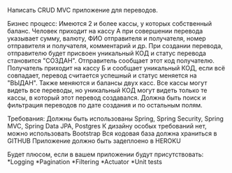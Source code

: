 Написать CRUD MVC приложение для переводов.

Бизнес процесс:
Имеются 2 и более кассы, у которых собственный баланс.
Человек приходит на кассу А при совершении перевода указывает сумму, валюту, ФИО отправителя и получателя, номер отправителя и получателя, комментарий и др.
При создании перевода, отправителю будет присвоен уникальный КОД и статус перевода становится "СОЗДАН". Отправитель сообщает этот код получателю.
Получатель приходит на кассу Б и сообщает уникальный КОД, если всё совпадает, перевод считается успешный и статус меняется на "ВЫДАН". Также меняются и балансы двух касс.
Все кассы могут видеть все переводы, но уникальный КОД могут видеть только те кассы, в который этот перевод создавался. Должна быть поиск и фильтрация переводов по дате создания и по остальным полям.

Требования:
Должны быть использованы Spring, Spring Security, Spring MVC, Spring Data JPA, Postgres
К дизайну особых требований нет, можно использовать Bootstrap
Вся кодовая база должна храниться в GITHUB
Приложение должно быть задеплоено в HEROKU

Будет плюсом, если в вашем приложении будут присутствовать:
*Logging
*Pagination
*Filtering
*Actuator
*Unit tests